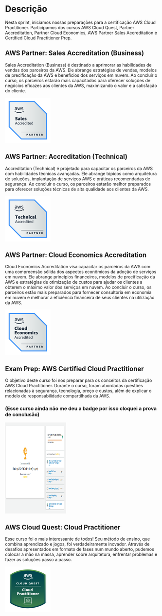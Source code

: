 # Descrição

Nesta sprint, iniciamos nossas preparações para a certificação AWS Cloud Practitioner. Participamos dos cursos AWS Cloud Quest, Partner Accreditation, Partner Cloud Economics, AWS Partner Sales Accreditation e Certified Cloud Practitioner Prep.

## AWS Partner: Sales Accreditation (Business)

Sales Accreditation (Business) é destinado a aprimorar as habilidades de vendas dos parceiros da AWS. Ele abrange estratégias de vendas, modelos de precificação da AWS e benefícios dos serviços em nuvem. Ao concluir o curso, os parceiros estarão mais capacitados para oferecer soluções de negócios eficazes aos clientes da AWS, maximizando o valor e a satisfação do cliente.

<img src="/Sprint-5/Certificados/aws-partner-sales-accreditation-business.png" alt="Cloud_Sales_accred" width="150" height="150">

## AWS Partner: Accreditation (Technical)

Accreditation (Technical) é projetado para capacitar os parceiros da AWS com habilidades técnicas avançadas. Ele abrange tópicos como arquitetura de soluções, implantação de serviços AWS e práticas recomendadas de segurança. Ao concluir o curso, os parceiros estarão melhor preparados para oferecer soluções técnicas de alta qualidade aos clientes da AWS.

<img src="/Sprint-5/Certificados/aws-partner-accreditation-technical.png" alt="Cloud_Accred" width="150" height="150">

## AWS Partner: Cloud Economics Accreditation

Cloud Economics Accreditation visa capacitar os parceiros da AWS com uma compreensão sólida dos aspectos econômicos da adoção de serviços em nuvem. Ele abrange princípios financeiros, modelos de precificação da AWS e estratégias de otimização de custos para ajudar os clientes a obterem o máximo valor dos serviços em nuvem. Ao concluir o curso, os parceiros estão mais preparados para fornecer consultoria em economia em nuvem e melhorar a eficiência financeira de seus clientes na utilização da AWS.

<img src="/Sprint-5/Certificados/aws-partner-cloud-economics-accreditation.png" alt="Cloud_Economi_accre" width="150" height="150">

## Exam Prep: AWS Certified Cloud Practitioner 

O objetivo deste curso foi nos preparar para os conceitos da certificação AWS Cloud Practitioner. Durante o curso, foram abordadas questões relacionadas à segurança, tecnologia, preço e custos, além de explicar o modelo de responsabilidade compartilhada da AWS.

### (Esse curso ainda não me deu a badge por isso cloquei a prova de conclusão)

<img src="/Sprint-5/Certificados/aws-cloud-practitioner.png" alt="Exam_Prep" width="200" height="300">

## AWS Cloud Quest: Cloud Practitioner

Esse curso foi o mais interessante de todos! Seu método de ensino, que combina aprendizado e jogos, foi verdadeiramente inovador. Através de desafios apresentados em formato de fases num mundo aberto, pudemos colocar a mão na massa, aprender sobre arquitetura, enfrentar problemas e fazer as soluções passo a passo.


<img src="/Sprint-5/Certificados/aws-cloud-quest-cloud-practitioner.png" alt="Cloud_Quest" width="150" height="150">